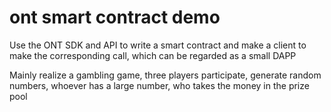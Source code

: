 # ont smart contract demo
Use the ONT SDK and API to write a smart contract and make a client to make the corresponding call, which can be regarded as a small DAPP

Mainly realize a gambling game, three players participate, generate random numbers, whoever has a large number, who takes the money in the prize pool
